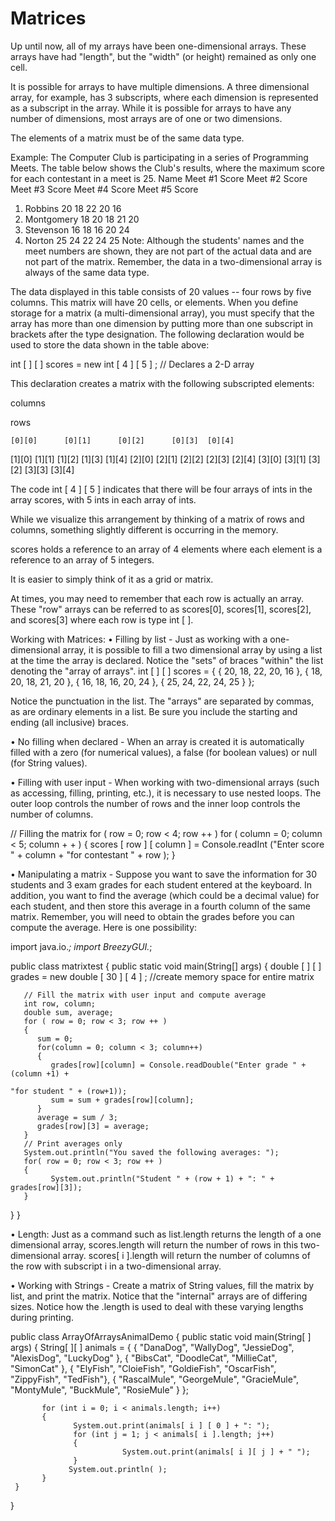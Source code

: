Matrices
========


Up until now, all of my arrays have been one-dimensional arrays.  These arrays have had "length", but the "width" (or height) remained as only one cell. 
	

It is possible for arrays to have multiple dimensions.  A three dimensional array, for example, has 3 subscripts, where each dimension is represented as a subscript in the array.  While it is possible for arrays to have any number of dimensions, most arrays are of one or two dimensions. 

The elements of a matrix must be of the same data type.


Example:  The Computer Club is participating in a series of Programming Meets.  The table below shows the Club's results, where the maximum score for each contestant in a meet is 25.
Name      	Meet  #1
Score 	Meet  #2
Score   	Meet #3
Score  	Meet #4
Score  	Meet #5
Score 
1.  Robbins        	20 	18 	22 	20 	16
2.  Montgomery      	18 	20 	18 	21 	20
3.  Stevenson        	16 	18 	16 	20 	24
4.  Norton      	25 	24 	22 	24 	25
Note:  Although the students' names and the meet numbers are shown, they are not part of the actual data and  are not part of the matrix.  Remember, the data in a two-dimensional array is always of the same data type.

The data displayed in this table consists of 20 values -- four rows by five columns.  This matrix will have 20 cells, or elements.
When you define storage for a matrix (a multi-dimensional array), you must specify that the array has more than one dimension by putting more than one subscript in brackets after the type designation.  The following declaration would be used to store the data shown in the table above:

int [ ] [ ] scores = new int [ 4 ] [ 5 ] ;    // Declares a 2-D array

This declaration creates a matrix with the following subscripted elements:
  	

columns

rows
 
	[0][0]  	[0][1]  	[0][2]  	[0][3] 	[0][4]
[1][0] 	[1][1] 	[1][2]  	[1][3] 	[1][4]
[2][0] 	[2][1] 	[2][2] 	[2][3] 	[2][4]
[3][0] 	[3][1] 	[3][2]  	[3][3] 	[3][4] 

The code int [ 4 ] [ 5 ] indicates that there will be four arrays of ints in the array scores, with 5 ints in each array of ints.  

While we visualize this arrangement by thinking of a matrix of rows and columns, something slightly different is occurring in the memory.
	

scores holds a reference to an array of 4 elements where each element is a reference to an array of 5 integers.

It is easier to simply think of it as a grid or matrix.

At times, you may need to remember that each row is actually an array.  These "row" arrays can be referred to as scores[0], scores[1], scores[2], and scores[3] where each row is type int [ ].
 

Working with Matrices:
• Filling by list - Just as working with a one-dimensional array, it is possible to fill a two dimensional array by using a list at the time the array is declared.  Notice the "sets" of braces "within" the list denoting the "array of arrays".
int [ ] [ ] scores = {   { 20, 18, 22, 20, 16 },
                                 { 18, 20, 18, 21, 20 },
                                 { 16, 18, 16, 20, 24 },
                                 {  25, 24, 22, 24, 25 }
                             }; 	

Notice the punctuation in the list.  The "arrays" are separated by commas, as are ordinary elements in a list.  Be sure you include the starting and ending (all inclusive) braces.

• No filling when declared - When an array is created it is automatically filled with a zero (for numerical values), a false (for boolean values) or null (for String values).

• Filling with user input - When working with two-dimensional arrays (such as accessing, filling, printing, etc.), it is necessary to use nested loops.  The outer loop controls the number of rows and the inner loop controls the number of columns.

// Filling the matrix
for ( row = 0; row < 4; row ++ )
     for ( column = 0; column < 5; column + + )
     {
        scores [ row ] [ column ] = Console.readInt ("Enter score " + column + "for
                                                                                                       contestant " + row   );
     }

• Manipulating a matrix - Suppose you want to save the information for 30 students and 3 exam grades for each student entered at the keyboard.  In addition, you want to find the average (which could be a decimal value)  for each student, and then store this average in a fourth column of the same matrix.  Remember, you will need to obtain the grades before you can compute the average.  Here is one possibility:

import java.io.*;
import BreezyGUI.*;

public class matrixtest
{
   public static void main(String[] args)
   {
       double [ ] [ ] grades = new double [ 30 ] [ 4 ] ; //create memory space for entire matrix

       // Fill the matrix with user input and compute average
       int row, column;
       double sum, average;
       for ( row = 0; row < 3; row ++ )
       {
          sum = 0;
          for(column = 0; column < 3; column++)
          {
             grades[row][column] = Console.readDouble("Enter grade " + (column +1) +
                                                                                                        "for student " + (row+1));
             sum = sum + grades[row][column];
          }
          average = sum / 3;
          grades[row][3] = average;
       }
       // Print averages only
       System.out.println("You saved the following averages: ");
       for( row = 0; row < 3; row ++ )
       {
             System.out.println("Student " + (row + 1) + ": " + grades[row][3]);
       }
   }
}

•  Length:  Just as a command such as list.length returns the length of a one dimensional array, scores.length will return the number of rows in this two-dimensional array.   scores[ i ].length will return the number of columns of the row with subscript i in a two-dimensional array. 


• Working with Strings - Create a matrix of String values, fill the matrix by list, and print the matrix.  Notice that the "internal" arrays are of differing sizes.  Notice how the .length is used to deal with these varying lengths during printing.

public class ArrayOfArraysAnimalDemo
{
     public static void main(String[ ] args)
     {
           String[ ][ ] animals = {
                            { "DanaDog", "WallyDog", "JessieDog", "AlexisDog", "LuckyDog" },
                            { "BibsCat", "DoodleCat", "MillieCat", "SimonCat" },
                            { "ElyFish", "CloieFish", "GoldieFish", "OscarFish", "ZippyFish",
                                                                                                                               "TedFish"},
                            { "RascalMule", "GeorgeMule", "GracieMule", "MontyMule",
                                                                                                    "BuckMule", "RosieMule" }
                            };

           for (int i = 0; i < animals.length; i++)
           {
                  System.out.print(animals[ i ] [ 0 ] + ": ");
                  for (int j = 1; j < animals[ i ].length; j++)
                  {
                             System.out.print(animals[ i ][ j ] + " ");
                  }
                 System.out.println( );
           }
     }
}
 

